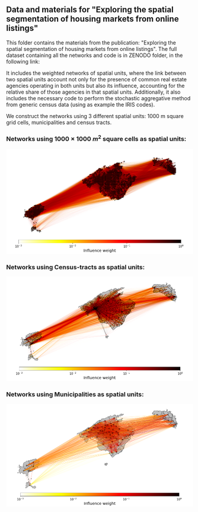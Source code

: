 
## Data and materials for "Exploring the spatial segmentation of housing markets from online listings"

This folder contains the materials from the publication: "Exploring the spatial segmentation of housing markets from online listings". The full dataset containing all the networks and code is in ZENODO folder, in the following link: 

It includes the weighted networks of spatial units, where the link between two spatial units account not only for the presence of common real estate agencies operating in both units but also its influence, accounting for the relative share of those agencies in that spatial units. Additionally, it also includes the necessary code to perform the stochastic aggregative method from generic census data (using as example the IRIS codes).

We construct the networks using 3 different spatial units: 1000 m square grid cells, municipalities and census tracts. 

### Networks using $1000$ $\times$ $1000$ $m^2$ square cells as spatial units:


    
![png](output_8_0.png)
    


### Networks using Census-tracts as spatial units:


    
![png](output_14_0.png)
    


### Networks using Municipalities as spatial units:


    
![png](output_19_0.png)
    



